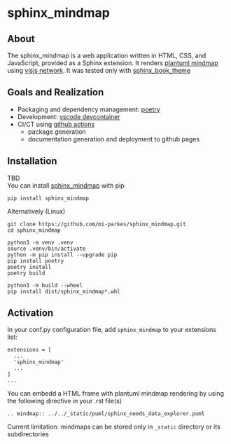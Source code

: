 # sphinx_mindmap

## About

The sphinx_mindmap is a web application written in HTML, CSS, and JavaScript, provided as a Sphinx extension. It renders [plantuml mindmap](https://plantuml.com/mindmap-diagram) using [visjs network](https://visjs.github.io/vis-network/docs/network/). It was tested only with [sphinx_book_theme](https://pypi.org/project/sphinx-book-theme/)

## Goals and Realization

* Packaging and dependency management: [poetry](https://python-poetry.org/docs/basic-usage)
* Development: [vscode devcontainer](https://code.visualstudio.com/docs/devcontainers/containers) 
* CI/CT using [github actions](https://docs.github.com/en/actions)
  * package generation 
  * documentation generation and deployment to github pages

## Installation

TBD  
You can install [sphinx_mindmap](https://pypi.org/project/sphinx_mindmap/) with pip

    pip install sphinx_mindmap

Alternatively (Linux)

    git clone https://github.com/mi-parkes/sphinx_mindmap.git
    cd sphinx_mindmap
    
	python3 -m venv .venv
	source .venv/bin/activate
	python -m pip install --upgrade pip
	pip install poetry
	poetry install
	poetry build
    
    python3 -m build --wheel
    pip install dist/sphinx_mindmap*.whl

## Activation

In your conf.py configuration file, add `sphinx_mindmap` to your extensions list:

    extensions = [
      ...
      'sphinx_mindmap'
      ...
    ]
    ...

You can embedd a HTML frame with plantuml mindmap rendering by using the following directive in your .rst file(s)

    .. mindmap:: ../../_static/puml/sphinx_needs_data_explorer.puml

Current limitation: mindmaps can be stored only in `_static` directory or its subdirectories
